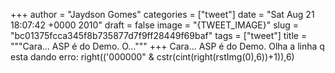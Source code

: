 
+++
author = "Jaydson Gomes"
categories = ["tweet"]
date = "Sat Aug 21 18:07:42 +0000 2010"
draft = false
image = "{TWEET_IMAGE}"
slug = "bc01375fcca345f8b735877d7f9ff28449f69baf"
tags = ["tweet"]
title = """Cara... ASP é do Demo.  O..."""
+++
Cara... ASP é do Demo.  Olha a linha q esta dando erro: right(('000000" & cstr(cint(right(rstImg(0),6))+1)),6)
